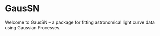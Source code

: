 # GausSN

Welcome to GausSN – a package for fitting astronomical light curve data using Gaussian Processes.
